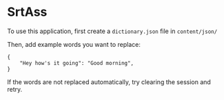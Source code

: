 # SrtAss

To use this application, first create a `dictionary.json` file in `content/json/`

Then, add example words you want to replace:

```
{
    "Hey how's it going": "Good morning",
}
```

If the words are not replaced automatically, try clearing the session and retry.

